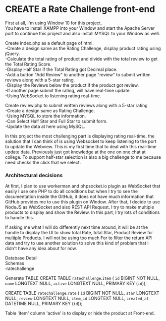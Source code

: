 <h1>CREATE a Rate Challenge front-end</h1>

First at all, I'm using Window 10 for this project.</br>
You have to install XAMPP into your Window and start the Apache Server port to continue this project and also install MYSQL to your Window as well.

Create index.php as a default page of html.</br>
-Create a design same as the Rating Challenge, display product rating using jQuery.</br>
-Calculate the total rating of product and divide with the total review to get the Total Rating Score.</br>
-Display Half Star if the Total Rating got Decimal place.</br>
-Add a button "Add Review" to another page "review" to submit written reviews along with a 5-star rating.</br>
-Display the Reviews below the product if the product got review.</br>
-If another page submit the rating, will have real-time update.</br>
-Using WebSocket to listening rating real-time.</br>

Create review.php to submit written reviews along with a 5-star rating</br>
-Create a design same as Rating Challenge.</br>
-Using MYSQL to store the information.</br>
-Can Select Half Star and Full Star to submit form.</br>
-Update the data at here using MySQL.</br>

In this project the most challenging part is displaying rating real-time, the solution that I can think of is using Websocket to keep listening to the port to update the Webview.
This is my first time that to deal with this real-time update data. Previously just got knowledge at the one on one chat at college.
To support half-star selection is also a big challenge to me because need checks the click that we select.

<h3>Architectural decisions </h3>
At first, I plan to use workerman and phpsocket.io plugin as WebSocket that easily I use one PHP to do all conditions but when I try to see the documentation inside the GitHub, it does not have much information that GitHub provides me to use this plugin on Window.
After that, I decide to use NodeJS as WebSocket and also REST API Request. I try to make multiple products to display and show the Review. In this part, I try lots of conditions to handle this.

If asking me what I will do differently next time around, it will be at the handle to display the UI to show total Rate, total Star, Product Review for multiple Products.
I will not be using too much For to filter the return API data and try to use another solution to solve this kind of problem that I didn't have any idea about for now.


Database Detail</br>
Schemas </br>
·ratechallenge

Generate TABLE
CREATE TABLE `ratechallenge`.`item` (
  `id` BIGINT NOT NULL,
  `name` LONGTEXT NULL,
  `active` LONGTEXT NULL,
  PRIMARY KEY (`id`));

CREATE TABLE `ratechallenge`.`rate` (
`id` BIGINT NOT NULL,
`star` LONGTEXT NULL,
`review` LONGTEXT NULL,
`item_id` LONGTEXT NULL,
`created_at` DATETIME NULL,
PRIMARY KEY (`id`));

Table 'item' column 'active' is to display or hide the product at Front-end.




